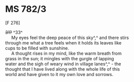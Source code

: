 # MS 782/3

[F 276]

~~31?~~ ^33^ \
&nbsp;&nbsp;&nbsp;&nbsp;&nbsp;My eyes feel the deep peace of this sky^,^ and there stirs \
through me what a tree feels when it holds its leaves like \
cups to be filled with sunshine. \
&nbsp;&nbsp;&nbsp;&nbsp;&nbsp;A thought rises in my mind, like the warm breath from \
grass in the sun; it mingles with the gurgle of lapping \
water and the sigh of weary wind in village lanes^,^ - the \
thought that I have lived along with the whole life of this \
world and have given to it my own love and sorrows. 
